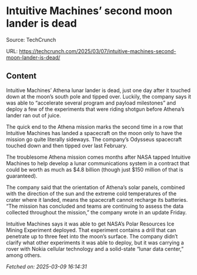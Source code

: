 # Intuitive Machines’ second moon lander is dead

Source: TechCrunch

URL: https://techcrunch.com/2025/03/07/intuitive-machines-second-moon-lander-is-dead/

## Content

Intuitive Machines’ Athena lunar lander is dead, just one day after it touched down at the moon’s south pole and tipped over. Luckily, the company says it was able to “accelerate several program and payload milestones” and deploy a few of the experiments that were riding shotgun before Athena’s lander ran out of juice.

The quick end to the Athena mission marks the second time in a row that Intuitive Machines has landed a spacecraft on the moon only to have the mission go quite literally sideways. The company’s Odysseus spacecraft touched down and then tipped over last February.

The troublesome Athena mission comes months after NASA tapped Intuitive Machines to help develop a lunar communications system in a contract that could be worth as much as $4.8 billion (though just $150 million of that is guaranteed).

The company said that the orientation of Athena’s solar panels, combined with the direction of the sun and the extreme cold temperatures of the crater where it landed, means the spacecraft cannot recharge its batteries. “The mission has concluded and teams are continuing to assess the data collected throughout the mission,” the company wrote in an update Friday.

Intuitive Machines says it was able to get NASA’s Polar Resources Ice Mining Experiment deployed. That experiment contains a drill that can penetrate up to three feet into the moon’s surface. The company didn’t clarify what other experiments it was able to deploy, but it was carrying a rover with Nokia cellular technology and a solid-state “lunar data center,” among others.

_Fetched on: 2025-03-09 16:14:31_